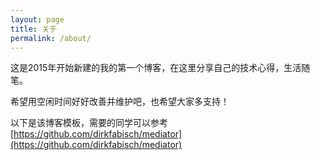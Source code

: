 ```yaml
---
layout: page
title: 关于
permalink: /about/
---
```

这是2015年开始新建的我的第一个博客，在这里分享自己的技术心得，生活随笔。

希望用空闲时间好好改善并维护吧，也希望大家多支持！


以下是该博客模板，需要的同学可以参考
[https://github.com/dirkfabisch/mediator](https://github.com/dirkfabisch/mediator) 


